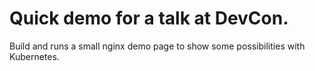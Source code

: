 # Quick demo for a talk at DevCon.

Build and runs a small nginx demo page to show some possibilities with Kubernetes.